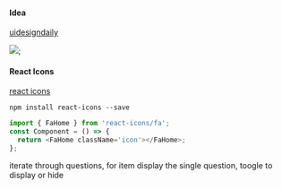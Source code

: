 #### Idea

[uidesigndaily](https://uidesigndaily.com/posts/sketch-accordion-website-day-1175)

![](./idea.png);

#### React Icons

[react icons](https://react-icons.github.io/react-icons/)

```
npm install react-icons --save
```

```javascript
import { FaHome } from 'react-icons/fa';
const Component = () => {
  return <FaHome className='icon'></FaHome>;
};
```


iterate through questions, for item display the single question, toogle to display or hide
